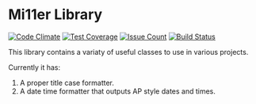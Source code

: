 # Mi11er Library

[![Code Climate](https://codeclimate.com/github/MatthewMi11er/mi11er-library/badges/gpa.svg)](https://codeclimate.com/github/MatthewMi11er/mi11er-library)
[![Test Coverage](https://codeclimate.com/github/MatthewMi11er/mi11er-library/badges/coverage.svg)](https://codeclimate.com/github/MatthewMi11er/mi11er-library/coverage)
[![Issue Count](https://codeclimate.com/github/MatthewMi11er/mi11er-library/badges/issue_count.svg)](https://codeclimate.com/github/MatthewMi11er/mi11er-library)
[![Build Status](https://travis-ci.org/MatthewMi11er/mi11er-library.svg?branch=master)](https://travis-ci.org/MatthewMi11er/mi11er-library)

This library contains a variaty of useful classes to use in various projects.

Currently it has:

1. A proper title case formatter.
1. A date time formatter that outputs AP style dates and times.

